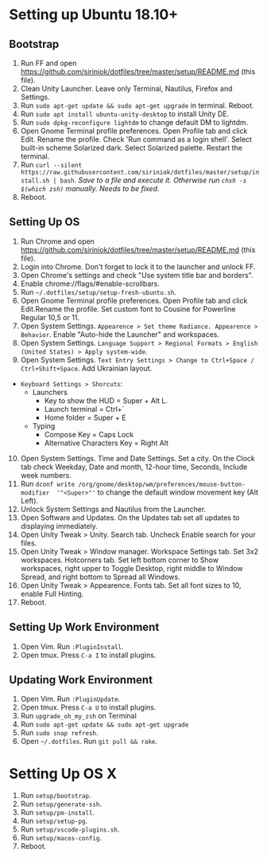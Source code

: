 # Setting up Ubuntu 18.10+

## Bootstrap

1. Run FF and open https://github.com/siriniok/dotfiles/tree/master/setup/README.md (this file).
2. Clean Unity Launcher. Leave only Terminal, Nautilus, Firefox and Settings.
3. Run `sudo apt-get update && sudo apt-get upgrade` in terminal. Reboot.
4. Run `sudo apt install ubuntu-unity-desktop` to install Unity DE.
5. Run `sudo dpkg-reconfigure lightdm` to change default DM to lightdm.
6. Open Gnome Terminal profile preferences. Open Profile tab and click Edit. Rename the profile. Check 'Run command as a login shell'. Select built-in scheme Solarized dark. Select Solarized palette. Restart the terminal.
7. Run `curl --silent https://raw.githubusercontent.com/siriniok/dotfiles/master/setup/install.sh | bash`. *Save to a file and execute it. Otherwise run `chsh -s $(which zsh)` manually. Needs to be fixed*.
8. Reboot.

## Setting Up OS

1. Run Chrome and open https://github.com/siriniok/dotfiles/tree/master/setup/README.md (this file).
2. Login into Chrome. Don't forget to lock it to the launcher and unlock FF.
3. Open Chrome's settings and check "Use system title bar and borders".
4. Enable chrome://flags/#enable-scrollbars.
5. Run `~/.dotfiles/setup/setup-fresh-ubuntu.sh`.
6. Open Gnome Terminal profile preferences. Open Profile tab and click Edit.Rename the profile. Set custom font to Cousine for Powerline Regular 10,5 or 11.
7. Open System Settings. `Appearence > Set theme Radiance. Appearence > Behavior`. Enable "Auto-hide the Launcher" and workspaces.
8. Open System Settings. `Language Support > Regional Formats > English (United States) > Apply system-wide`.
9. Open System Settings. `Text Entry Settings > Change to Ctrl+Space / Ctrl+Shift+Space`. Add Ukrainian layout.
  - `Keyboard Settings > Shorcuts`:
    - Launchers
      - Key to show the HUD = Super + Alt L.
      - Launch terminal = Ctrl+\`
      - Home folder = Super + E
    - Typing
      - Compose Key = Caps Lock
      - Alternative Characters Key = Right Alt
10. Open System Settings. Time and Date Settings. Set a city. On the Clock tab check Weekday, Date and month, 12-hour time, Seconds, Include week numbers.
11. Run `dconf write /org/gnome/desktop/wm/preferences/mouse-button-modifier  '"<Super>"'` to change the default window movement key (Alt Left).
12. Unlock System Settings and Nautilus from the Launcher.
13. Open Software and Updates. On the Updates tab set all updates to displaying immediately.
14. Open Unity Tweak > Unity. Search tab. Uncheck Enable search for your files.
15. Open Unity Tweak > Window manager. Workspace Settings tab. Set 3x2 workspaces. Hotcorners tab. Set left bottom corner to Show workspaces, right upper to Toggle Desktop, right middle to Window Spread, and right bottom to Spread all Windows.
16. Open Unity Tweak > Appearence. Fonts tab. Set all font sizes to 10, enable Full Hinting.
17. Reboot.

## Setting Up Work Environment

1. Open Vim. Run `:PluginInstall`.
2. Open tmux. Press `C-a I` to install plugins.


## Updating Work Environment

1. Open Vim. Run `:PluginUpdate`.
2. Open tmux. Press `C-a U` to install plugins.
3. Run `upgrade_oh_my_zsh` on Terminal
4. Run `sudo apt-get update && sudo apt-get upgrade`
5. Run `sudo snap refresh`.
6. Open `~/.dotfiles`. Run `git pull && rake`.

# Setting Up OS X

1. Run `setup/bootstrap`.
1. Run `setup/generate-ssh`.
1. Run `setup/pm-install`.
1. Run `setup/setup-pg`.
1. Run `setup/vscode-plugins.sh`.
1. Run `setup/macos-config`.
1. Reboot.
